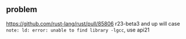 ## problem
https://github.com/rust-lang/rust/pull/85806
r23-beta3 and up will case `note: ld: error: unable to find library -lgcc`, use api21